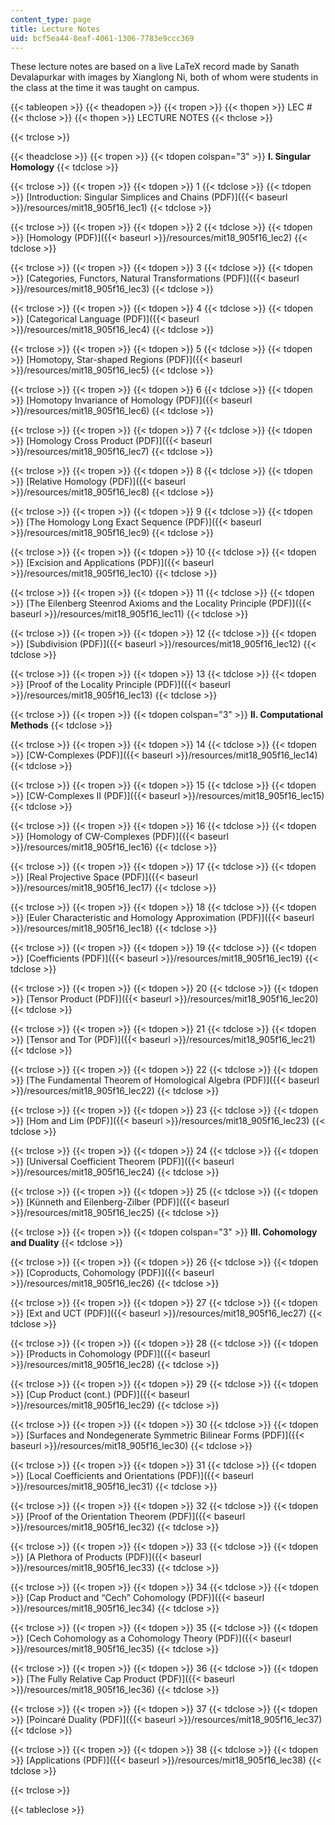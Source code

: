 ```yaml
---
content_type: page
title: Lecture Notes
uid: bcf5ea44-8eaf-4061-1306-7783e9ccc369
---
```


These lecture notes are based on a live LaTeX record made by Sanath Devalapurkar with images by Xianglong Ni, both of whom were students in the class at the time it was taught on campus.

{{< tableopen >}}
{{< theadopen >}}
{{< tropen >}}
{{< thopen >}}
LEC #
{{< thclose >}}
{{< thopen >}}
LECTURE NOTES
{{< thclose >}}

{{< trclose >}}

{{< theadclose >}}
{{< tropen >}}
{{< tdopen colspan="3" >}}
**I. Singular Homology**
{{< tdclose >}}

{{< trclose >}}
{{< tropen >}}
{{< tdopen >}}
1
{{< tdclose >}}
{{< tdopen >}}
[Introduction: Singular Simplices and Chains (PDF)]({{< baseurl >}}/resources/mit18_905f16_lec1)
{{< tdclose >}}

{{< trclose >}}
{{< tropen >}}
{{< tdopen >}}
2
{{< tdclose >}}
{{< tdopen >}}
[Homology (PDF)]({{< baseurl >}}/resources/mit18_905f16_lec2)
{{< tdclose >}}

{{< trclose >}}
{{< tropen >}}
{{< tdopen >}}
3
{{< tdclose >}}
{{< tdopen >}}
[Categories, Functors, Natural Transformations (PDF)]({{< baseurl >}}/resources/mit18_905f16_lec3)
{{< tdclose >}}

{{< trclose >}}
{{< tropen >}}
{{< tdopen >}}
4
{{< tdclose >}}
{{< tdopen >}}
[Categorical Language (PDF)]({{< baseurl >}}/resources/mit18_905f16_lec4)
{{< tdclose >}}

{{< trclose >}}
{{< tropen >}}
{{< tdopen >}}
5
{{< tdclose >}}
{{< tdopen >}}
[Homotopy, Star-shaped Regions (PDF)]({{< baseurl >}}/resources/mit18_905f16_lec5)
{{< tdclose >}}

{{< trclose >}}
{{< tropen >}}
{{< tdopen >}}
6
{{< tdclose >}}
{{< tdopen >}}
[Homotopy Invariance of Homology (PDF)]({{< baseurl >}}/resources/mit18_905f16_lec6)
{{< tdclose >}}

{{< trclose >}}
{{< tropen >}}
{{< tdopen >}}
7
{{< tdclose >}}
{{< tdopen >}}
[Homology Cross Product (PDF)]({{< baseurl >}}/resources/mit18_905f16_lec7)
{{< tdclose >}}

{{< trclose >}}
{{< tropen >}}
{{< tdopen >}}
8
{{< tdclose >}}
{{< tdopen >}}
[Relative Homology (PDF)]({{< baseurl >}}/resources/mit18_905f16_lec8)
{{< tdclose >}}

{{< trclose >}}
{{< tropen >}}
{{< tdopen >}}
9
{{< tdclose >}}
{{< tdopen >}}
[The Homology Long Exact Sequence (PDF)]({{< baseurl >}}/resources/mit18_905f16_lec9)
{{< tdclose >}}

{{< trclose >}}
{{< tropen >}}
{{< tdopen >}}
10
{{< tdclose >}}
{{< tdopen >}}
[Excision and Applications (PDF)]({{< baseurl >}}/resources/mit18_905f16_lec10)
{{< tdclose >}}

{{< trclose >}}
{{< tropen >}}
{{< tdopen >}}
11
{{< tdclose >}}
{{< tdopen >}}
[The Eilenberg Steenrod Axioms and the Locality Principle (PDF)]({{< baseurl >}}/resources/mit18_905f16_lec11)
{{< tdclose >}}

{{< trclose >}}
{{< tropen >}}
{{< tdopen >}}
12
{{< tdclose >}}
{{< tdopen >}}
[Subdivision (PDF)]({{< baseurl >}}/resources/mit18_905f16_lec12)
{{< tdclose >}}

{{< trclose >}}
{{< tropen >}}
{{< tdopen >}}
13
{{< tdclose >}}
{{< tdopen >}}
[Proof of the Locality Principle (PDF)]({{< baseurl >}}/resources/mit18_905f16_lec13)
{{< tdclose >}}

{{< trclose >}}
{{< tropen >}}
{{< tdopen colspan="3" >}}
**II. Computational Methods**
{{< tdclose >}}

{{< trclose >}}
{{< tropen >}}
{{< tdopen >}}
14
{{< tdclose >}}
{{< tdopen >}}
[CW-Complexes (PDF)]({{< baseurl >}}/resources/mit18_905f16_lec14)
{{< tdclose >}}

{{< trclose >}}
{{< tropen >}}
{{< tdopen >}}
15
{{< tdclose >}}
{{< tdopen >}}
[CW-Complexes II (PDF)]({{< baseurl >}}/resources/mit18_905f16_lec15)
{{< tdclose >}}

{{< trclose >}}
{{< tropen >}}
{{< tdopen >}}
16
{{< tdclose >}}
{{< tdopen >}}
[Homology of CW-Complexes (PDF)]({{< baseurl >}}/resources/mit18_905f16_lec16)
{{< tdclose >}}

{{< trclose >}}
{{< tropen >}}
{{< tdopen >}}
17
{{< tdclose >}}
{{< tdopen >}}
[Real Projective Space (PDF)]({{< baseurl >}}/resources/mit18_905f16_lec17)
{{< tdclose >}}

{{< trclose >}}
{{< tropen >}}
{{< tdopen >}}
18
{{< tdclose >}}
{{< tdopen >}}
[Euler Characteristic and Homology Approximation (PDF)]({{< baseurl >}}/resources/mit18_905f16_lec18)
{{< tdclose >}}

{{< trclose >}}
{{< tropen >}}
{{< tdopen >}}
19
{{< tdclose >}}
{{< tdopen >}}
[Coefficients (PDF)]({{< baseurl >}}/resources/mit18_905f16_lec19)
{{< tdclose >}}

{{< trclose >}}
{{< tropen >}}
{{< tdopen >}}
20
{{< tdclose >}}
{{< tdopen >}}
[Tensor Product (PDF)]({{< baseurl >}}/resources/mit18_905f16_lec20)
{{< tdclose >}}

{{< trclose >}}
{{< tropen >}}
{{< tdopen >}}
21
{{< tdclose >}}
{{< tdopen >}}
[Tensor and Tor (PDF)]({{< baseurl >}}/resources/mit18_905f16_lec21)
{{< tdclose >}}

{{< trclose >}}
{{< tropen >}}
{{< tdopen >}}
22
{{< tdclose >}}
{{< tdopen >}}
[The Fundamental Theorem of Homological Algebra (PDF)]({{< baseurl >}}/resources/mit18_905f16_lec22)
{{< tdclose >}}

{{< trclose >}}
{{< tropen >}}
{{< tdopen >}}
23
{{< tdclose >}}
{{< tdopen >}}
[Hom and Lim (PDF)]({{< baseurl >}}/resources/mit18_905f16_lec23)
{{< tdclose >}}

{{< trclose >}}
{{< tropen >}}
{{< tdopen >}}
24
{{< tdclose >}}
{{< tdopen >}}
[Universal Coefficient Theorem (PDF)]({{< baseurl >}}/resources/mit18_905f16_lec24)
{{< tdclose >}}

{{< trclose >}}
{{< tropen >}}
{{< tdopen >}}
25
{{< tdclose >}}
{{< tdopen >}}
[Künneth and Eilenberg-Zilber (PDF)]({{< baseurl >}}/resources/mit18_905f16_lec25)
{{< tdclose >}}

{{< trclose >}}
{{< tropen >}}
{{< tdopen colspan="3" >}}
**III. Cohomology and Duality**
{{< tdclose >}}

{{< trclose >}}
{{< tropen >}}
{{< tdopen >}}
26
{{< tdclose >}}
{{< tdopen >}}
[Coproducts, Cohomology (PDF)]({{< baseurl >}}/resources/mit18_905f16_lec26)
{{< tdclose >}}

{{< trclose >}}
{{< tropen >}}
{{< tdopen >}}
27
{{< tdclose >}}
{{< tdopen >}}
[Ext and UCT (PDF)]({{< baseurl >}}/resources/mit18_905f16_lec27)
{{< tdclose >}}

{{< trclose >}}
{{< tropen >}}
{{< tdopen >}}
28
{{< tdclose >}}
{{< tdopen >}}
[Products in Cohomology (PDF)]({{< baseurl >}}/resources/mit18_905f16_lec28)
{{< tdclose >}}

{{< trclose >}}
{{< tropen >}}
{{< tdopen >}}
29
{{< tdclose >}}
{{< tdopen >}}
[Cup Product (cont.) (PDF)]({{< baseurl >}}/resources/mit18_905f16_lec29)
{{< tdclose >}}

{{< trclose >}}
{{< tropen >}}
{{< tdopen >}}
30
{{< tdclose >}}
{{< tdopen >}}
[Surfaces and Nondegenerate Symmetric Bilinear Forms (PDF)]({{< baseurl >}}/resources/mit18_905f16_lec30)
{{< tdclose >}}

{{< trclose >}}
{{< tropen >}}
{{< tdopen >}}
31
{{< tdclose >}}
{{< tdopen >}}
[Local Coefficients and Orientations (PDF)]({{< baseurl >}}/resources/mit18_905f16_lec31)
{{< tdclose >}}

{{< trclose >}}
{{< tropen >}}
{{< tdopen >}}
32
{{< tdclose >}}
{{< tdopen >}}
[Proof of the Orientation Theorem (PDF)]({{< baseurl >}}/resources/mit18_905f16_lec32)
{{< tdclose >}}

{{< trclose >}}
{{< tropen >}}
{{< tdopen >}}
33
{{< tdclose >}}
{{< tdopen >}}
[A Plethora of Products (PDF)]({{< baseurl >}}/resources/mit18_905f16_lec33)
{{< tdclose >}}

{{< trclose >}}
{{< tropen >}}
{{< tdopen >}}
34
{{< tdclose >}}
{{< tdopen >}}
[Cap Product and “Cech” Cohomology (PDF)]({{< baseurl >}}/resources/mit18_905f16_lec34)
{{< tdclose >}}

{{< trclose >}}
{{< tropen >}}
{{< tdopen >}}
35
{{< tdclose >}}
{{< tdopen >}}
[Cech Cohomology as a Cohomology Theory (PDF)]({{< baseurl >}}/resources/mit18_905f16_lec35)
{{< tdclose >}}

{{< trclose >}}
{{< tropen >}}
{{< tdopen >}}
36
{{< tdclose >}}
{{< tdopen >}}
[The Fully Relative Cap Product (PDF)]({{< baseurl >}}/resources/mit18_905f16_lec36)
{{< tdclose >}}

{{< trclose >}}
{{< tropen >}}
{{< tdopen >}}
37
{{< tdclose >}}
{{< tdopen >}}
[Poincaré Duality (PDF)]({{< baseurl >}}/resources/mit18_905f16_lec37)
{{< tdclose >}}

{{< trclose >}}
{{< tropen >}}
{{< tdopen >}}
38
{{< tdclose >}}
{{< tdopen >}}
[Applications (PDF)]({{< baseurl >}}/resources/mit18_905f16_lec38)
{{< tdclose >}}

{{< trclose >}}

{{< tableclose >}}